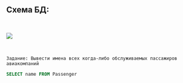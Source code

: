    ## Схема БД:
<br> 

![](https://i.imgur.com/3oHRH3b.png)


<br> 

```
Задание: Вывести имена всех когда-либо обслуживаемых пассажиров авиакомпаний
```

```SQL
SELECT name FROM Passenger
```

